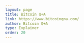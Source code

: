 ```yaml
---
layout: page
title: Bitcoin Q+A
link: https://www.bitcoinqna.com/
author: Bitcoin Q+A
type: Explainer
order: 20
---
```

